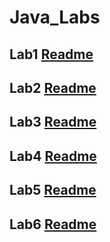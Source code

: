 # Java_Labs

## Lab1 [Readme](https://github.com/AlinaDubchak/Java_Labs/blob/main/Lab1/README.md)

## Lab2 [Readme](https://github.com/AlinaDubchak/Java_Labs/blob/main/Lab2/README.md)

## Lab3 [Readme](https://github.com/AlinaDubchak/Java_Labs/blob/main/Lab3/README.md)

## Lab4 [Readme](https://github.com/AlinaDubchak/Java_Labs/blob/main/Lab4/README.md)

## Lab5 [Readme](https://github.com/AlinaDubchak/Java_Labs/blob/main/Lab5/README.md)

## Lab6 [Readme](https://github.com/AlinaDubchak/Java_Labs/blob/main/Lab6/README.md)
